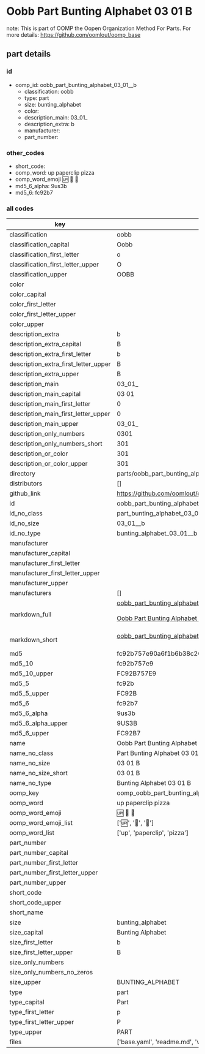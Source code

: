 # Oobb Part Bunting Alphabet 03 01  B  

note: This is part of OOMP the Oopen Organization Method For Parts. For more details: https://github.com/oomlout/oomp_base

##  part details





### id
* oomp_id: oobb_part_bunting_alphabet_03_01__b
  * classification: oobb
  * type: part
  * size: bunting_alphabet
  * color: 
  * description_main: 03_01_
  * description_extra: b
  * manufacturer: 
  * part_number: 

### other_codes
* short_code: 
* oomp_word: up paperclip pizza
* oomp_word_emoji :up: :paperclip: :pizza:
* md5_6_alpha: 9us3b
* md5_6: fc92b7

### all codes 
| key | value |  
| --- | --- |  
| classification | oobb |  
| classification_capital | Oobb |  
| classification_first_letter | o |  
| classification_first_letter_upper | O |  
| classification_upper | OOBB |  
| color |  |  
| color_capital |  |  
| color_first_letter |  |  
| color_first_letter_upper |  |  
| color_upper |  |  
| description_extra | b |  
| description_extra_capital | B |  
| description_extra_first_letter | b |  
| description_extra_first_letter_upper | B |  
| description_extra_upper | B |  
| description_main | 03_01_ |  
| description_main_capital | 03 01  |  
| description_main_first_letter | 0 |  
| description_main_first_letter_upper | 0 |  
| description_main_upper | 03_01_ |  
| description_only_numbers | 0301 |  
| description_only_numbers_short | 301 |  
| description_or_color | 301 |  
| description_or_color_upper | 301 |  
| directory | parts/oobb_part_bunting_alphabet_03_01__b |  
| distributors | [] |  
| github_link | https://github.com/oomlout/oomlout_oomp_part_src/tree/main/parts/oobb_part_bunting_alphabet_03_01__b/working |  
| id | oobb_part_bunting_alphabet_03_01__b |  
| id_no_class | part_bunting_alphabet_03_01__b |  
| id_no_size | 03_01__b |  
| id_no_type | bunting_alphabet_03_01__b |  
| manufacturer |  |  
| manufacturer_capital |  |  
| manufacturer_first_letter |  |  
| manufacturer_first_letter_upper |  |  
| manufacturer_upper |  |  
| manufacturers | [] |  
| markdown_full | [oobb_part_bunting_alphabet_03_01__b](https://github.com/oomlout/oomlout_oomp_part_src/tree/main/parts/oobb_part_bunting_alphabet_03_01__b/working)<br>[](https://github.com/oomlout/oomlout_oomp_part_src/tree/main/parts/oobb_part_bunting_alphabet_03_01__b/working)<br>[Oobb Part Bunting Alphabet 03 01  B](https://github.com/oomlout/oomlout_oomp_part_src/tree/main/parts/oobb_part_bunting_alphabet_03_01__b/working)<br><br> |  
| markdown_short | [oobb_part_bunting_alphabet_03_01__b](https://github.com/oomlout/oomlout_oomp_part_src/tree/main/parts/oobb_part_bunting_alphabet_03_01__b/working)<br><br> |  
| md5 | fc92b757e90a6f1b6b38c26e845c9def |  
| md5_10 | fc92b757e9 |  
| md5_10_upper | FC92B757E9 |  
| md5_5 | fc92b |  
| md5_5_upper | FC92B |  
| md5_6 | fc92b7 |  
| md5_6_alpha | 9us3b |  
| md5_6_alpha_upper | 9US3B |  
| md5_6_upper | FC92B7 |  
| name | Oobb Part Bunting Alphabet 03 01  B |  
| name_no_class | Part Bunting Alphabet 03 01  B |  
| name_no_size | 03 01  B |  
| name_no_size_short | 03 01  B |  
| name_no_type | Bunting Alphabet 03 01  B |  
| oomp_key | oomp_oobb_part_bunting_alphabet_03_01__b |  
| oomp_word | up paperclip pizza |  
| oomp_word_emoji | :up: :paperclip: :pizza: |  
| oomp_word_emoji_list | [':up:', ':paperclip:', ':pizza:'] |  
| oomp_word_list | ['up', 'paperclip', 'pizza'] |  
| part_number |  |  
| part_number_capital |  |  
| part_number_first_letter |  |  
| part_number_first_letter_upper |  |  
| part_number_upper |  |  
| short_code |  |  
| short_code_upper |  |  
| short_name |  |  
| size | bunting_alphabet |  
| size_capital | Bunting Alphabet |  
| size_first_letter | b |  
| size_first_letter_upper | B |  
| size_only_numbers |  |  
| size_only_numbers_no_zeros |  |  
| size_upper | BUNTING_ALPHABET |  
| type | part |  
| type_capital | Part |  
| type_first_letter | p |  
| type_first_letter_upper | P |  
| type_upper | PART |  
| files | ['base.yaml', 'readme.md', 'working.json', 'working.yaml'] |  
